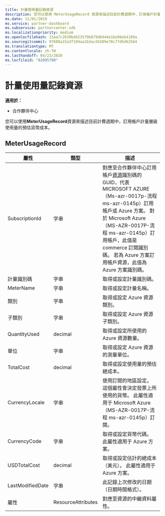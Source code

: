```yaml
---
title: 計量使用量記錄資源
description: 您可以使用 MeterUsageRecord 資源來描述目前計費週期中，訂用帳戶計量層級使用量的預估貨幣成本。
ms.date: 11/01/2019
ms.service: partner-dashboard
ms.subservice: partnercenter-sdk
ms.localizationpriority: medium
ms.openlocfilehash: 33aa7c2639bd423579b879d0444e1be98eb4109a
ms.sourcegitcommit: 97608a15a3f194aa1b3acd4209e78c77d5d62564
ms.translationtype: MT
ms.contentlocale: zh-TW
ms.lasthandoff: 04/23/2020
ms.locfileid: "82095790"
---
```

# <a name="meter-usage-record-resource"></a>計量使用量記錄資源

**適用於：**

- 合作夥伴中心

您可以使用**MeterUsageRecord**資源來描述目前計費週期中，訂用帳戶計量層級使用量的預估貨幣成本。

## <a name="meterusagerecord"></a>MeterUsageRecord

| 屬性         | 類型               | 描述                                                                                   |
|------------------|--------------------|-----------------------------------------------------------------------------------------------|
| SubscriptionId           | 字串             | 對應至合作夥伴中心訂用帳戶[資源](subscription-resources.md#subscription)識別碼的 GUID，代表 MICROSOFT AZURE （Ms-azr-0017p-流程 ms-azr-0145p）訂用帳戶或 Azure 方案。 對於 Microsoft Azure （MS-AZR-0017P-流程 ms-azr-0145p）訂用帳戶，此值是 commerce 訂閱識別碼。 若為 Azure 方案訂用帳戶資源，此值為 Azure 方案識別碼。                  |
| 計量識別碼  | 字串             | 取得或設定計量識別碼。                                                        |
| MeterName          | 字串             | 取得或設定計量名稱。                                       |
| 類別               | 字串             | 取得或設定 Azure 資源類別。                                                 |
| 子類別             | 字串             |  取得或設定 Azure 資源子類別。                                                     |
| QuantityUsed        | decimal             | 取得或設定所使用的 Azure 資源數量。   |
| 單位   | 字串             | 取得或設定 Azure 資源的測量單位。 |
| TotalCost   | decimal             | 取得或設定使用量的預估總成本。 |
| CurrencyLocale   | 字串             | 使用訂閱的地區設定。 這個屬性會決定發票上所使用的貨幣。 此屬性適用于 Microsoft Azure （MS-AZR-0017P-流程 ms-azr-0145p）訂閱。 |
| CurrencyCode   | 字串             | 取得或設定貨幣代碼。 此屬性適用于 Azure 方案。                                         |
| USDTotalCost   | decimal             | 取得或設定估計的總成本（美元）。 此屬性適用于 Azure 方案。                                         |
| LastModifiedDate | 字串             | 此記錄上次修改的日期（日期時間格式）。                             |
| 屬性       | ResourceAttributes | 對應至資源的中繼資料屬性。                                        |                                           |
